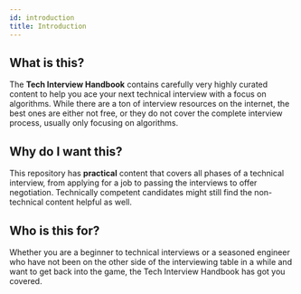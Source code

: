 ```yaml
---
id: introduction
title: Introduction
---
```


## What is this?

The **Tech Interview Handbook** contains carefully very highly curated content to help you ace your next technical interview with a focus on algorithms. While there are a ton of interview resources on the internet, the best ones are either not free, or they do not cover the complete interview process, usually only focusing on algorithms.

## Why do I want this?

This repository has **practical** content that covers all phases of a technical interview, from applying for a job to passing the interviews to offer negotiation. Technically competent candidates might still find the non-technical content helpful as well.

## Who is this for?

Whether you are a beginner to technical interviews or a seasoned engineer who have not been on the other side of the interviewing table in a while and want to get back into the game, the Tech Interview Handbook has got you covered.
